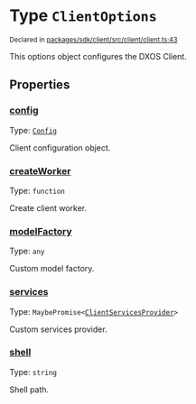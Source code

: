 # Type `ClientOptions`
<sub>Declared in [packages/sdk/client/src/client/client.ts:43](https://github.com/dxos/dxos/blob/88f322397/packages/sdk/client/src/client/client.ts#L43)</sub>


This options object configures the DXOS Client.

## Properties
### [config](https://github.com/dxos/dxos/blob/88f322397/packages/sdk/client/src/client/client.ts#L45)
Type: <code>[Config](/api/@dxos/client/classes/Config)</code>

Client configuration object.


### [createWorker](https://github.com/dxos/dxos/blob/88f322397/packages/sdk/client/src/client/client.ts#L53)
Type: <code>function</code>

Create client worker.


### [modelFactory](https://github.com/dxos/dxos/blob/88f322397/packages/sdk/client/src/client/client.ts#L49)
Type: <code>any</code>

Custom model factory.


### [services](https://github.com/dxos/dxos/blob/88f322397/packages/sdk/client/src/client/client.ts#L47)
Type: <code>MaybePromise&lt;[ClientServicesProvider](/api/@dxos/client/interfaces/ClientServicesProvider)&gt;</code>

Custom services provider.


### [shell](https://github.com/dxos/dxos/blob/88f322397/packages/sdk/client/src/client/client.ts#L51)
Type: <code>string</code>

Shell path.



